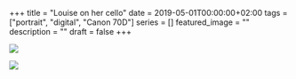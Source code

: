 +++
title =  "Louise on her cello"
date = 2019-05-01T00:00:00+02:00
tags = ["portrait", "digital", "Canon 70D"]
series = []
featured_image = ""
description = ""
draft = false
+++

![](/img/2019/LouiseCello/louise-8.jpg)

![](/img/2019/LouiseCello/louise-19.jpg)

